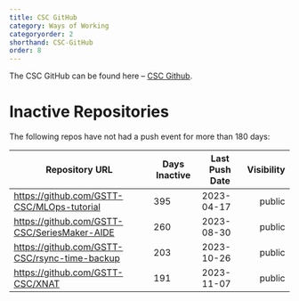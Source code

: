```yaml
---
title: CSC GitHub
category: Ways of Working
categoryorder: 2
shorthand: CSC-GitHub
order: 8
---
```


The CSC GitHub can be found here – <a href="https://github.com/GSTT-CSC/">CSC Github</a>.

# Inactive Repositories

The following repos have not had a push event for more than 180 days:

| Repository URL | Days Inactive | Last Push Date | Visibility |
| --- | --- | --- | ---: |
| https://github.com/GSTT-CSC/MLOps-tutorial | 395 | 2023-04-17 | public |
| https://github.com/GSTT-CSC/SeriesMaker-AIDE | 260 | 2023-08-30 | public |
| https://github.com/GSTT-CSC/rsync-time-backup | 203 | 2023-10-26 | public |
| https://github.com/GSTT-CSC/XNAT | 191 | 2023-11-07 | public |
